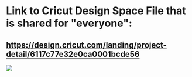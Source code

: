 # Link to Cricut Design Space File that is shared for "everyone":

## https://design.cricut.com/landing/project-detail/6117c77e32e0ca0001bcde56

<img src="https://raw.githubusercontent.com/GadgetAngel/Cricut_Voron_Logos/main/images/Cricut_Voron0.1or0.0_Logo_DeckPanel_1Layer_Height_5.6inxWidth_7.4in.png?raw=true" />
